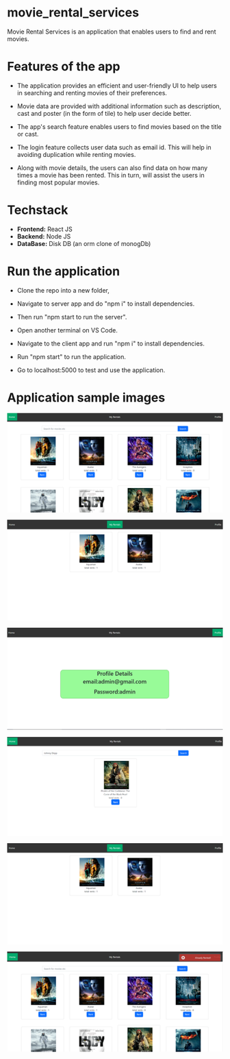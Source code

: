 # movie_rental_services

Movie Rental Services is an application that enables users to find and rent movies.


# Features of the app

* The application provides an efficient and user-friendly UI to help users in searching and renting movies of their preferences.

* Movie data are provided with additional information such as description, cast and poster (in the form of tile) to help user decide better.

* The app's search feature enables users to find movies based on the title or cast.

* The login feature collects user data such as email id. This will help in avoiding duplication while renting movies.

* Along with movie details, the users can also find data on how many times a movie has been rented. This in turn, will assist the users in finding most popular movies.

# Techstack

* **Frontend:** React JS
* **Backend:** Node JS
* **DataBase:** Disk DB (an orm clone of monogDb)

# Run the application

* Clone the repo into a new folder,

* Navigate to server app and do "npm i" to install dependencies.

* Then run "npm start to run the server".

* Open another terminal on VS Code.

* Navigate to the client app and run "npm i" to install dependencies.

* Run "npm start" to run the application.

* Go to localhost:5000 to test and use the application.

# Application sample images

![home page](https://github.com/vasupradharamac/movie_rental_app/blob/main/imagesforGit/homePage.png)


![rentals page](https://github.com/vasupradharamac/movie_rental_app/blob/main/imagesforGit/rentalsPage.png)


![profile page](https://github.com/vasupradharamac/movie_rental_app/blob/main/imagesforGit/profilePage.png)


![search bar](https://github.com/vasupradharamac/movie_rental_app/blob/main/imagesforGit/searchBar.png)


![rental success](https://github.com/vasupradharamac/movie_rental_app/blob/main/imagesforGit/rentalsPage.png)


![already rented](https://github.com/vasupradharamac/movie_rental_app/blob/main/imagesforGit/alreadyRented.png)
